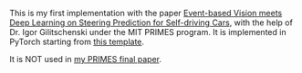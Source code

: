 This is my first implementation with the paper [Event-based Vision meets Deep Learning on Steering Prediction for Self-driving Cars](https://arxiv.org/abs/1804.01310), with the help of Dr. Igor Gilitschenski under the MIT PRIMES program. It is implemented in PyTorch starting from [this template](https://github.com/victoresque/pytorch-template).

It is NOT used in [my PRIMES final paper](https://math.mit.edu/research/highschool/primes/materials/2020/ChenY.pdf).  